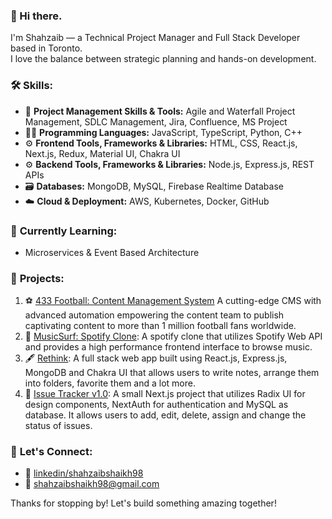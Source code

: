 ### 👋 Hi there.
I'm Shahzaib — a Technical Project Manager and Full Stack Developer based in Toronto.\
I love the balance between strategic planning and hands-on development.

### 🛠️ **Skills:**
- 💼 **Project Management Skills & Tools:** Agile and Waterfall Project Management, SDLC Management, Jira, Confluence, MS Project
- 👨‍💻 **Programming Languages:** JavaScript, TypeScript, Python, C++
- ⚙️ **Frontend Tools, Frameworks & Libraries:** HTML, CSS, React.js, Next.js, Redux, Material UI, Chakra UI
- ⚙️ **Backend Tools, Frameworks & Libraries:** Node.js, Express.js, REST APIs
- 🗃️ **Databases:** MongoDB, MySQL, Firebase Realtime Database
- ☁️ **Cloud & Deployment:** AWS, Kubernetes, Docker, GitHub

### 🌱 **Currently Learning:**
- Microservices & Event Based Architecture

### 🚀 **Projects:**
1. ⚽ [433 Football: Content Management System](https://cms.by433.com/) A cutting-edge CMS with advanced automation empowering the content team to publish captivating content to more than 1 million football fans worldwide.
2. 🎹 [MusicSurf: Spotify Clone](https://musicsurf.vercel.app/): A spotify clone that utilizes Spotify Web API and provides a high performance frontend interface to browse music.
3. 🖋️ [Rethink](https://rethink-fe.vercel.app/): A full stack web app built using React.js, Express.js, MongoDB and Chakra UI that allows users to write notes, arrange them into folders, favorite them and a lot more.
4. 🐛 [Issue Tracker v1.0](https://issue-tracker-theta-rust.vercel.app/): A small Next.js project that utilizes Radix UI for design components, NextAuth for authentication and MySQL as database. It allows users to add, edit, delete, assign and change the status of issues. 

### 💬 **Let's Connect:**
- 🔗 [linkedin/shahzaibshaikh98](https://www.linkedin.com/in/shahzaibshaikh98/)
- 📧 [shahzaibshaikh98@gmail.com](shahzaibshaikh98@gmail.com)

Thanks for stopping by! Let's build something amazing together!
